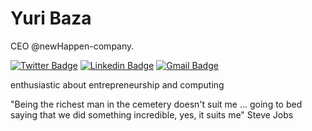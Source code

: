 # Yuri Baza

CEO @newHappen-company.

[![Twitter Badge](https://img.shields.io/badge/-@baza_yuri-ff3300?style=flat-square&labelColor=ff3300&logo=twitter&logoColor=white&link=https://twitter.com/baza_yuri)](https://twitter.com/baza_yuri) 
[![Linkedin Badge](https://img.shields.io/badge/-Yuri%20Baza-ff3300?style=flat-square&logo=Linkedin&logoColor=white&link=https://www.linkedin.com/in/yuri-baza-170309196/)](https://www.linkedin.com/in/yuri-baza-170309196/) 
[![Gmail Badge](https://img.shields.io/badge/-yurisbaza@gmail.com-ff3300?style=flat-square&logo=Gmail&logoColor=white&link=mailto:yurisbaza@gmail.com)](mailto:yueisbaza@gmail.com)

enthusiastic about entrepreneurship and computing

"Being the richest man in the cemetery doesn't suit me ... going to bed saying that we did something incredible, yes, it suits me" Steve Jobs
